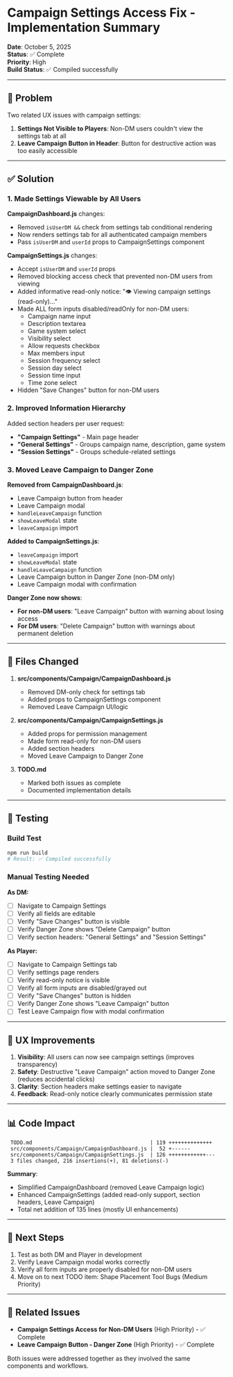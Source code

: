 # Campaign Settings Access Fix - Implementation Summary

**Date**: October 5, 2025  
**Status**: ✅ Complete  
**Priority**: High  
**Build Status**: ✅ Compiled successfully

---

## 🎯 Problem

Two related UX issues with campaign settings:

1. **Settings Not Visible to Players**: Non-DM users couldn't view the settings tab at all
2. **Leave Campaign Button in Header**: Button for destructive action was too easily accessible

---

## ✅ Solution

### 1. Made Settings Viewable by All Users

**CampaignDashboard.js** changes:
- Removed `isUserDM &&` check from settings tab conditional rendering
- Now renders settings tab for all authenticated campaign members
- Pass `isUserDM` and `userId` props to CampaignSettings component

**CampaignSettings.js** changes:
- Accept `isUserDM` and `userId` props
- Removed blocking access check that prevented non-DM users from viewing
- Added informative read-only notice: "👁️ Viewing campaign settings (read-only)..."
- Made ALL form inputs disabled/readOnly for non-DM users:
  - Campaign name input
  - Description textarea  
  - Game system select
  - Visibility select
  - Allow requests checkbox
  - Max members input
  - Session frequency select
  - Session day select
  - Session time input
  - Time zone select
- Hidden "Save Changes" button for non-DM users

### 2. Improved Information Hierarchy

Added section headers per user request:
- **"Campaign Settings"** - Main page header
- **"General Settings"** - Groups campaign name, description, game system
- **"Session Settings"** - Groups schedule-related settings

### 3. Moved Leave Campaign to Danger Zone

**Removed from CampaignDashboard.js**:
- Leave Campaign button from header
- Leave Campaign modal
- `handleLeaveCampaign` function
- `showLeaveModal` state
- `leaveCampaign` import

**Added to CampaignSettings.js**:
- `leaveCampaign` import
- `showLeaveModal` state
- `handleLeaveCampaign` function
- Leave Campaign button in Danger Zone (non-DM only)
- Leave Campaign modal with confirmation

**Danger Zone now shows**:
- **For non-DM users**: "Leave Campaign" button with warning about losing access
- **For DM users**: "Delete Campaign" button with warnings about permanent deletion

---

## 📁 Files Changed

1. **src/components/Campaign/CampaignDashboard.js**
   - Removed DM-only check for settings tab
   - Added props to CampaignSettings component
   - Removed Leave Campaign UI/logic

2. **src/components/Campaign/CampaignSettings.js**
   - Added props for permission management
   - Made form read-only for non-DM users
   - Added section headers
   - Moved Leave Campaign to Danger Zone

3. **TODO.md**
   - Marked both issues as complete
   - Documented implementation details

---

## 🧪 Testing

### Build Test
```bash
npm run build
# Result: ✅ Compiled successfully
```

### Manual Testing Needed

**As DM:**
- [ ] Navigate to Campaign Settings
- [ ] Verify all fields are editable
- [ ] Verify "Save Changes" button is visible
- [ ] Verify Danger Zone shows "Delete Campaign" button
- [ ] Verify section headers: "General Settings" and "Session Settings"

**As Player:**
- [ ] Navigate to Campaign Settings tab
- [ ] Verify settings page renders
- [ ] Verify read-only notice is visible
- [ ] Verify all form inputs are disabled/grayed out
- [ ] Verify "Save Changes" button is hidden
- [ ] Verify Danger Zone shows "Leave Campaign" button
- [ ] Test Leave Campaign flow with modal confirmation

---

## 🎨 UX Improvements

1. **Visibility**: All users can now see campaign settings (improves transparency)
2. **Safety**: Destructive "Leave Campaign" action moved to Danger Zone (reduces accidental clicks)
3. **Clarity**: Section headers make settings easier to navigate
4. **Feedback**: Read-only notice clearly communicates permission state

---

## 📊 Code Impact

```
 TODO.md                                      | 119 ++++++++++++++
 src/components/Campaign/CampaignDashboard.js |  52 +------
 src/components/Campaign/CampaignSettings.js  | 126 ++++++++++++---
 3 files changed, 216 insertions(+), 81 deletions(-)
```

**Summary**:
- Simplified CampaignDashboard (removed Leave Campaign logic)
- Enhanced CampaignSettings (added read-only support, section headers, Leave Campaign)
- Total net addition of 135 lines (mostly UI enhancements)

---

## 🚀 Next Steps

1. Test as both DM and Player in development
2. Verify Leave Campaign modal works correctly
3. Verify all form inputs are properly disabled for non-DM users
4. Move on to next TODO item: Shape Placement Tool Bugs (Medium Priority)

---

## 📝 Related Issues

- **Campaign Settings Access for Non-DM Users** (High Priority) - ✅ Complete
- **Leave Campaign Button - Danger Zone** (High Priority) - ✅ Complete

Both issues were addressed together as they involved the same components and workflows.
